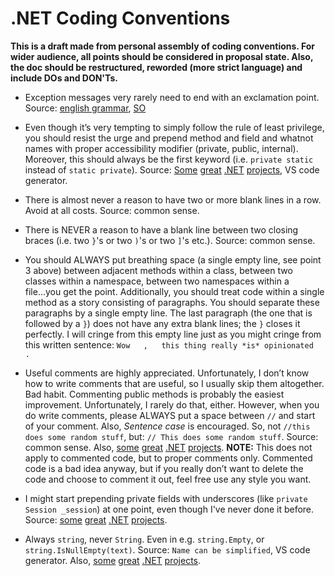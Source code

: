 # .NET Coding Conventions

**This is a draft made from personal assembly of coding conventions. For wider audience, all points should be considered in proposal state. Also, the doc should be restructured, reworded (more strict language) and include DOs and DON'Ts.**
 
- Exception messages very rarely need to end with an exclamation point. Source: [english grammar](http://grammar.yourdictionary.com/punctuation/when/when-to-use-exclamation-marks.html), [SO](https://stackoverflow.com/questions/259887/what-style-do-you-use-for-exception-messages)

- Even though it’s very tempting to simply follow the rule of least privilege, you should resist the urge and prepend method and field and whatnot names with proper accessibility modifier (private, public, internal). Moreover, this should always be the first keyword (i.e. `private static` instead of `static private`). Source: [Some](https://github.com/openiddict) [great](https://github.com/aspnet-contrib/) [.NET](https://github.com/dotnet/corefx) [projects](https://github.com/jbogard/MediatR), VS code generator.

- There is almost never a reason to have two or more blank lines in a row. Avoid at all costs. Source: common sense.

- There is NEVER a reason to have a blank line between two closing braces (i.e. two `}`'s or two `)`'s or two `]`'s etc.). Source: common sense.

- You should ALWAYS put breathing space (a single empty line, see point 3 above) between adjacent methods within a class, between two classes within a namespace, between two namespaces within a file...you get the point. Additionally, you should treat code within a single method as a story consisting of paragraphs. You should separate these paragraphs by a single empty line. The last paragraph (the one that is followed by a `}`) does not have any extra blank lines; the `}` closes it perfectly. I will cringe from this empty line just as you might cringe from this written sentence: `Wow   ,   this thing really *is* opinionated   .`

- Useful comments are highly appreciated. Unfortunately, I don’t know how to write comments that are useful, so I usually skip them altogether. Bad habit. Commenting public methods is probably the easiest improvement. Unfortunately, I rarely do that, either. However, when you do write comments, please ALWAYS put a space between `//` and start of your comment. Also, *Sentence case* is encouraged. So, not `//this does some random stuff`, but: `// This does some random stuff`. Source: common sense. Also, [some](https://github.com/openiddict) [great](https://github.com/aspnet-contrib/) [.NET](https://github.com/dotnet/corefx) [projects](https://github.com/autofac/Autofac). **NOTE:** This does not apply to commented code, but to proper comments only. Commented code is a bad idea anyway, but if you really don’t want to delete the code and choose to comment it out, feel free use any style you want. 

- I might start prepending private fields with underscores (like `private Session _session`) at one point, even though I've never done it before. Source: [some](https://github.com/openiddict) [great](https://github.com/aspnet-contrib/) [.NET](https://github.com/dotnet/corefx) [projects](https://github.com/autofac/Autofac). 

- Always `string`, never `String`. Even in e.g. `string.Empty`, or `string.IsNullEmpty(text)`. Source: `Name can be simplified`, VS code generator. Also, [some](https://github.com/openiddict) [great](https://github.com/aspnet-contrib/) [.NET](https://github.com/dotnet/corefx) [projects](https://github.com/autofac/Autofac).

